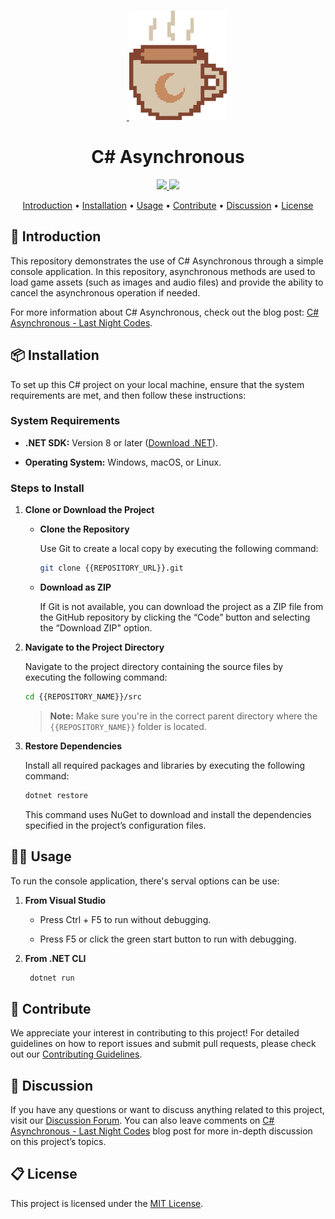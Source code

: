 <br>
<p align="center">
  &nbsp;&nbsp;&nbsp;&nbsp;&nbsp;&nbsp;&nbsp;<a href="https://lncodes.com">
    <img src="https://github.com/lncodes/docs/blob/main/assets/animations/lncodes-logo-animation.gif" height="175"></img>
  </a>
</p>

<h1 align="center">C# Asynchronous</h1>
<p align="center">
  <a href="{{REPOSITORY_URL}}/actions/workflows/build-and-publish-dotnet.yml">
      <img src="{{REPOSITORY_URL}}/actions/workflows/build-and-publish-dotnet.yml/badge.svg">
  </a>
  <a href="https://sonarcloud.io/dashboard?id=lncodes_{{REPOSITORY_NAME}}">
      <img src="https://sonarcloud.io/api/project_badges/measure?project=lncodes_{{REPOSITORY_NAME}}&metric=alert_status">
  </a>
</p>

<p align="center">
  <a href="#introduction">Introduction</a> •
  <a href="#installation">Installation</a> •
  <a href="#usage">Usage</a> •
  <a href="#contribute">Contribute</a> •
  <a href="#discussion">Discussion</a> •
  <a href="#license">License</a>
</p>

<h2 id="introduction">🌟 Introduction</h2>

This repository demonstrates the use of C# Asynchronous through a simple console application. In this repository, asynchronous methods are used to load game assets (such as images and audio files) and provide the ability to cancel the asynchronous operation if needed.

For more information about C# Asynchronous, check out the blog post: [C# Asynchronous - Last Night Codes](https://www.lncodes.com/{{REPOSITORY_NAME}}).

<h2 id="installation">📦 Installation</h2>

To set up this C# project on your local machine, ensure that the system requirements are met, and then follow these instructions:

<h3>System Requirements</h3>

- **.NET SDK:** Version 8 or later ([Download .NET](https://dotnet.microsoft.com/en-us/download)).

- **Operating System:** Windows, macOS, or Linux.

<h3>Steps to Install</h3>

1. **Clone or Download the Project**

    - **Clone the Repository**
    
      Use Git to create a local copy by executing the following command:

      ```bash
      git clone {{REPOSITORY_URL}}.git
      ```

    - **Download as ZIP**

      If Git is not available, you can download the project as a ZIP file from the GitHub repository by clicking the “Code” button and selecting the “Download ZIP" option.

2. **Navigate to the Project Directory**

    Navigate to the project directory containing the source files by executing the following command:

    ```bash
    cd {{REPOSITORY_NAME}}/src
    ```

    > **Note:** Make sure you're in the correct parent directory where the `{{REPOSITORY_NAME}}` folder is located.
    
3. **Restore Dependencies**

    Install all required packages and libraries by executing the following command:

    ```bash
    dotnet restore
    ```

    This command uses NuGet to download and install the dependencies specified in the project’s configuration files.

<h2 id="usage">🧑‍💻 Usage</h2>

To run the console application, there's serval options can be use:

1. **From Visual Studio**
    - Press Ctrl + F5 to run without debugging.

    - Press F5 or click the green start button to run with debugging.
    
2. **From .NET CLI**

    ```bash
     dotnet run
     ```

<h2 id="contribute">🤝 Contribute</h2>

We appreciate your interest in contributing to this project! For detailed guidelines on how to report issues and submit pull requests, please check out our [Contributing Guidelines](CONTRIBUTING.md).

<h2 id="discussion">💬 Discussion</h2>

If you have any questions or want to discuss anything related to this project, visit our [Discussion Forum]({{REPOSITORY_URL}}/discussions). You can also leave comments on [C# Asynchronous - Last Night Codes](https://lncodes.com/{{REPOSITORY_NAME}}) blog post for more in-depth discussion on this project’s topics.

<h2 id="license"> 📋 License</h2>

This project is licensed under the [MIT License](../LICENSE).<br>